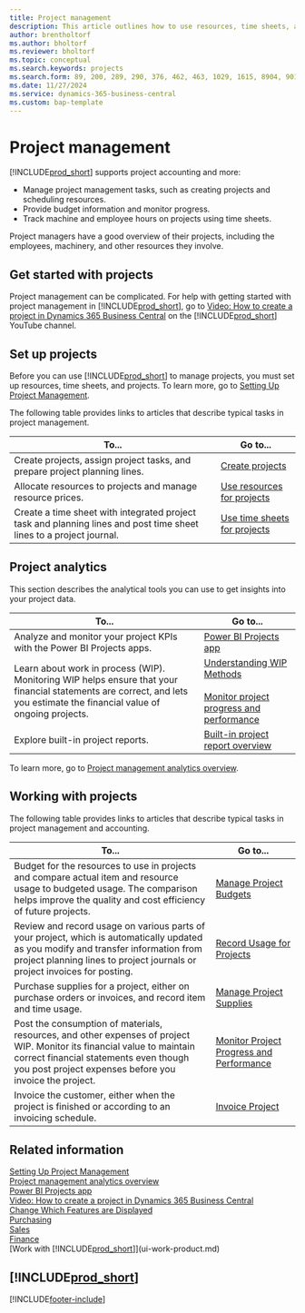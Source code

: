 ```yaml
---
title: Project management
description: This article outlines how to use resources, time sheets, and projects to manage budgets.
author: brentholtorf
ms.author: bholtorf
ms.reviewer: bholtorf
ms.topic: conceptual
ms.search.keywords: projects
ms.search.form: 89, 200, 289, 290, 376, 462, 463, 1029, 1615, 8904, 9014, 9015, 37033, 37034, 37035, 37036, 37037, 37038, 37039
ms.date: 11/27/2024
ms.service: dynamics-365-business-central
ms.custom: bap-template
---
```


# Project management

[!INCLUDE[prod_short](includes/prod_short.md)] supports project accounting and more:

- Manage project management tasks, such as creating projects and scheduling resources.
- Provide budget information and monitor progress.
- Track machine and employee hours on projects using time sheets.

Project managers have a good overview of their projects, including the employees, machinery, and other resources they involve.

## Get started with projects

Project management can be complicated. For help with getting started with project management in [!INCLUDE[prod_short](includes/prod_short.md)], go to [Video: How to create a project in Dynamics 365 Business Central](https://www.youtube.com/watch?v=VqaPWr7BWmw) on the [!INCLUDE[prod_short](includes/prod_short.md)] YouTube channel.  

## Set up projects

Before you can use [!INCLUDE[prod_short](includes/prod_short.md)] to manage projects, you must set up resources, time sheets, and projects. To learn more, go to [Setting Up Project Management](projects-setup-projects.md).

The following table provides links to articles that describe typical tasks in project management.

| To... | Go to... |
| --- | --- |
| Create projects, assign project tasks, and prepare project planning lines. |[Create projects](projects-how-create-jobs.md) |
| Allocate resources to projects and manage resource prices. |[Use resources for projects](projects-how-use-resources.md) |
| Create a time sheet with integrated project task and planning lines and post time sheet lines to a project journal. |[Use time sheets for projects](projects-how-use-time-sheets.md) |

## Project analytics

This section describes the analytical tools you can use to get insights into your project data.

| To... | Go to... |
| ----- | -------- |
| Analyze and monitor your project KPIs with the Power BI Projects apps. | [Power BI Projects app](projects-powerbi-app.md) |
| Learn about work in process (WIP). Monitoring WIP helps ensure that your financial statements are correct, and lets you estimate the financial value of ongoing projects. |[Understanding WIP Methods](projects-understanding-wip.md) <br><br> [Monitor project progress and performance](projects-how-monitor-progress-performance.md)  |
| Explore built-in project reports. | [Built-in project report overview](project-reports.md) |

To learn more, go to [Project management analytics overview](projects-analytics-overview.md).

## Working with projects

The following table provides links to articles that describe typical tasks in project management and accounting.

| To... | Go to... |
| ----- | --- |
| Budget for the resources to use in projects and compare actual item and resource usage to budgeted usage. The comparison helps improve the quality and cost efficiency of future projects. |[Manage Project Budgets](projects-how-manage-budgets.md) |
| Review and record usage on various parts of your project, which is automatically updated as you modify and transfer information from project planning lines to project journals or project invoices for posting. |[Record Usage for Projects](projects-how-record-job-usage.md) |
| Purchase supplies for a project, either on purchase orders or invoices, and record item and time usage. |[Manage Project Supplies](projects-how-manage-project-supplies.md) |
| Post the consumption of materials, resources, and other expenses of project WIP. Monitor its financial value to maintain correct financial statements even though you post project expenses before you invoice the project. |[Monitor Project Progress and Performance](projects-how-monitor-progress-performance.md) |
| Invoice the customer, either when the project is finished or according to an invoicing schedule. |[Invoice Project](projects-how-invoice-jobs.md) |

## Related information

[Setting Up Project Management](projects-setup-projects.md)  
[Project management analytics overview](projects-analytics-overview.md)  
[Power BI Projects app](projects-powerbi-app.md)  
[Video: How to create a project in Dynamics 365 Business Central](https://www.youtube.com/watch?v=VqaPWr7BWmw)  
[Change Which Features are Displayed](ui-experiences.md)  
[Purchasing](purchasing-manage-purchasing.md)  
[Sales](sales-manage-sales.md)  
[Finance](finance.md)  
[Work with [!INCLUDE[prod_short](includes/prod_short.md)]](ui-work-product.md)  

## [!INCLUDE[prod_short](includes/free_trial_md.md)]  

[!INCLUDE[footer-include](includes/footer-banner.md)]
